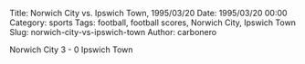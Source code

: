 Title: Norwich City vs. Ipswich Town, 1995/03/20
Date: 1995/03/20 00:00
Category: sports
Tags: football, football scores, Norwich City, Ipswich Town
Slug: norwich-city-vs-ipswich-town
Author: carbonero


Norwich City 3 - 0 Ipswich Town
